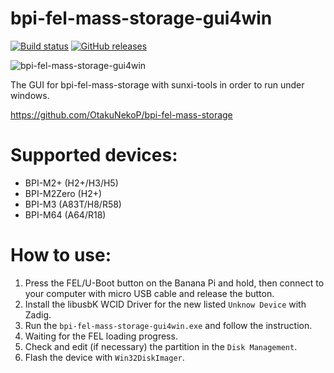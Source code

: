 # bpi-fel-mass-storage-gui4win

[![Build status](https://ci.appveyor.com/api/projects/status/co914wbc2bacr02y?svg=true)](https://ci.appveyor.com/project/OtakuNekoP/bpi-fel-mass-storage-gui4win)
[![GitHub releases](https://img.shields.io/github/downloads/OtakuNekoP/bpi-fel-mass-storage-gui4win/total?label=Download%20Here)](https://github.com/OtakuNekoP/bpi-fel-mass-storage-gui4win/releases)

![bpi-fel-mass-storage-gui4win](https://img.nyamoe.com/images/2019/02/17/20190217092608.png)

The GUI for bpi-fel-mass-storage with sunxi-tools in order to run under windows.

https://github.com/OtakuNekoP/bpi-fel-mass-storage

# Supported devices:

+ BPI-M2+ (H2+/H3/H5) 
+ BPI-M2Zero (H2+)
+ BPI-M3 (A83T/H8/R58) 
+ BPI-M64 (A64/R18)


# How to use:

1. Press the FEL/U-Boot button on the Banana Pi and hold, then connect to your computer with micro USB cable and release the button.
2. Install the libusbK WCID Driver for the new listed `Unknow Device` with Zadig.
3. Run the `bpi-fel-mass-storage-gui4win.exe` and follow the instruction.
4. Waiting for the FEL loading progress.
5. Check and edit (if necessary) the partition in the `Disk Management`.
6. Flash the device with `Win32DiskImager`.
